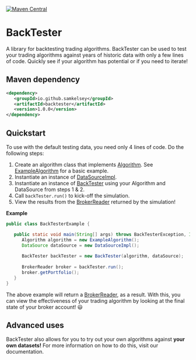 [![Maven Central](https://img.shields.io/maven-central/v/io.github.samkelsey/backtester.svg?label=Maven%20Central)](https://search.maven.org/search?q=g:%22io.github.samkelsey%22%20AND%20a:%22backtester%22)
# BackTester

A library for backtesting trading algorithms. 
BackTester can be used to test your trading
algorithms against years of historic data with
only a few lines of code. Quickly see if your
algorithm has potential or if you need to
iterate!

## Maven dependency

```xml
<dependency>
   <groupId>io.github.samkelsey</groupId>
   <artifactId>backtester</artifactId>
   <version>1.0.0</version>
</dependency>
```

## Quickstart

To use with the default testing data, you need
only 4 lines of code. Do the following steps:

1. Create an algorithm class that implements 
   [Algorithm](/src/main/java/io/github/samkelsey/backtester/algorithm/Algorithm.java).
   See [ExampleAlgorithm](/src/main/java/io/github/samkelsey/backtester/algorithm/ExampleAlgorithm.java)
   for a basic example.
2. Instantiate an instance of [DataSourceImpl](/src/main/java/io/github/samkelsey/backtester/datasource/DataSourceImpl.java).
3. Instantiate an instance of [BackTester](/src/main/java/io/github/samkelsey/backtester/BackTester.java)
   using your Algorithm and DataSource from steps 1 & 2.
4. Call `backTester.run()` to kick-off the simulation.
5. View the results from the [BrokerReader](/src/main/java/io/github/samkelsey/backtester/broker/BrokerReader.java)
   returned by the simulation!

**Example**

```java
public class BackTesterExample {

   public static void main(String[] args) throws BackTesterException, IOException {
      Algorithm algorithm = new ExampleAlgorithm();
      DataSource dataSource = new DataSourceImpl();
     
      BackTester backTester = new BackTester(algorithm, dataSource);
     
      BrokerReader broker = backTester.run();
      broker.getPortfolio();
   }
}
```

The above example will return a [BrokerReader](/src/main/java/io/github/samkelsey/backtester/broker/BrokerReader.java),
as a result. With this, you can view the effectiveness of your
trading algorithm by looking at the final state
of your broker account! :smiley:

## Advanced uses

BackTester also allows for you to try out your
own algorithms against **your own datasets!** For
more information on how to do this, visit our
documentation.



